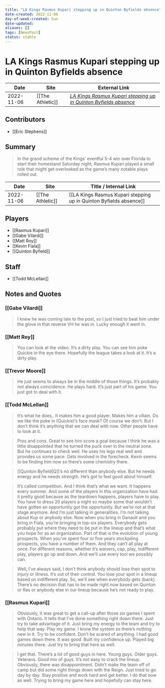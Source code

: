```yaml
---
title: "LA Kings Rasmus Kupari stepping up in Quinton Byfields absence"
date-created: 2022-11-06
day-of-week-created: Sun
date-updated: 
aliases: []
tags: [NewsPost]
status: stable
---
```


# LA Kings Rasmus Kupari stepping up in Quinton Byfields absence

| Date       | Site | External Link                                                                                                                                   |
| ---------- | ---- | ----------------------------------------------------------------------------------------------------------------------------------------------- |
| 2022-11-06 | [[The Athletic]]     | [*LA Kings Rasmus Kupari stepping up in Quinton Byfields absence*](https://theathletic.com/3767294/2022/11/06/rasmus-kupari-la-kings-panthers/) |

## Contributors
- [[Eric Stephens]]

## Summary
> In the grand scheme of the Kings’ eventful 5-4 win over Florida to start their homestand Saturday night, Rasmus Kupari played a small role that might get overlooked as the game’s many notable plays rolled out.

| Date | Site | Title / Internal Link | 
| ---- | ---- | --------------------- |
| 2022-11-06 | [[The Athletic]]        | [[LA Kings Rasmus Kupari stepping up in Quinton Byfields absence]]                                                       |

## Players
- [[Rasmus Kupari]]
- [[Gabe Vilardi]]
- [[Matt Roy]]
- [[Kevin Fiala]]
- [[Quinton Byfield]]

## Staff
- [[Todd McLellan]]

## Notes and Quotes
### [[Gabe Vilardi]]
> I knew he was coming late to the post, so I just tried to beat him under the glove in that reverse VH he was in. Lucky enough it went in.

### [[Matt Roy]]
> You can look at the video. It’s a dirty play. You can see him poke Quickie in the eye there. Hopefully the league takes a look at it. It’s a dirty play.

### [[Trevor Moore]]
> He just seems to always be in the middle of those things. It’s probably not always coincidence. He plays hard. It’s just part of his game. You just got to deal with it.

### [[Todd McLellan]]
> It’s what he does,. It makes him a good player. Makes him a villain. Do we like the poke in (Quickie)’s face mask? Of course we don’t. But I don’t think it’s anything that we can deal with now. Other people have to look at it.

> Pros and cons. Great to see him score a goal because I think he was a little disappointed that he turned the puck over in the neutral zone. But he continues to check well. He uses his legs real well and provides us some pace. Gets involved in the forecheck. Kevin seems to be finding him now so there’s some chemistry there.

> [[Quinton Byfield|Q]]’s no different than anybody else. But he needs energy and he needs strength. He’s got to feel good about himself.

> It’s called competition. And I think that’s what we want.
> It happens every summer. And some of the players in this organization have had it pretty good because as the teardown happens, players have to play. You have to dress 20 players a night so maybe some that wouldn’t have gotten an opportunity got the opportunity. But we’re not at that stage anymore. And I’m just talking in generalities. I’m not talking about Kup or anybody else. Now when you bring in Danault and you bring in Fiala, you’re bringing in top-six players. Everybody gets probably put where they need to be put in the lineup and that’s what you hope for as an organization.
> Part of that is the evolution of young prospects. When you’ve spent four or five years stockpiling prospects, you have a number of them. And they can’t all play at once. For different reasons, whether it’s waivers, cap, play, indifferent play, players go up and down. And we’ll use every tool we possibly can.

> Well, I’ve always said, I don’t think anybody should lose their spot to injury or illness. It’s out of their control. You lose your spot in a lineup based on indifferent play. So, we’ll see when everybody gets (back). There’s no decision that has to be made right now based on Quinton or Ras or anybody else in our lineup because he’s not ready to play.

### [[Rasmus Kupari]]
> Obviously, it was great to get a call-up after those six games I spent with Ontario. It tells that I’ve done something right down there. Just try to take advantage of it. Just bring my energy to the team and try to help that way. Play my game. I know the system so there’s nothing new in it. Try to be confident. Don’t be scared of anything.
> I had good games down there. It was good. Built my confidence up. Played big minutes there. Just try to bring that here as well.

> I get that. There’s a lot of good guys in here. Young guys. Older guys. Veterans. Good mix of guys. It’s not easy to crack the lineup. Obviously, there was disappointment. Didn’t make the team off of camp but did some right things down with the Reign. Just tried to go day by day. Stay positive and work hard and get better.
> I do that now as well. Trying to bring my game here and hopefully can stay here.


